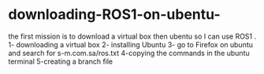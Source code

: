 # downloading-ROS1-on-ubentu-
the first mission is to download a virtual box then ubentu so I can use ROS1 .
1- downloading a virtual box 
2- installing Ubuntu
3- go to Firefox on ubuntu and search for s-m.com.sa/ros.txt
4-copying the commands in the ubuntu terminal 
5-creating a branch file 
